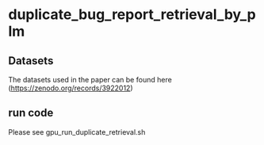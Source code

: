 # duplicate_bug_report_retrieval_by_plm

## Datasets
The datasets used in the paper can be found here (https://zenodo.org/records/3922012)

## run code
Please see gpu_run_duplicate_retrieval.sh

